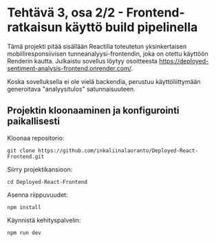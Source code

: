 # Tehtävä 3, osa 2/2 - Frontend-ratkaisun käyttö build pipelinella

Tämä projekti pitää sisällään Reactilla toteutetun yksinkertaisen mobiiliresponsiivisen tunneanalyysi-frontendin, joka on otettu käyttöön Renderin kautta. Julkaistu sovellus löytyy osoitteesta https://deployed-sentiment-analysis-frontend.onrender.com/.

Koska sovelluksella ei ole vielä backendia, perustuu käyttöliittymään generoitava "analyysitulos" satunnaisuuteen.

## Projektin kloonaaminen ja konfigurointi paikallisesti
Kloonaa repositorio:
```
git clone https://github.com/inkaliinalauranto/Deployed-React-Frontend.git
```
Siirry projektikansioon:
```
cd Deployed-React-Frontend
```
Asenna riippuvuudet:
```
npm install
```
Käynnistä kehityspalvelin:
```
npm run dev
```